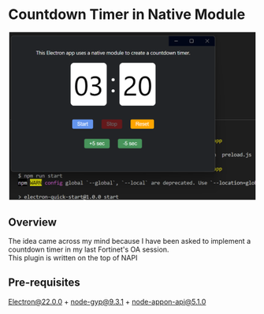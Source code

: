 # Countdown Timer in Native Module

<center>
  <img src="./screenshot.png" width="500">
</center>

## Overview
The idea came across my mind because I have been asked to implement a countdown timer in my last Fortinet's OA session.\
This plugin is written on the top of NAPI

## Pre-requisites
Electron@22.0.0 + node-gyp@9.3.1 + node-appon-api@5.1.0

